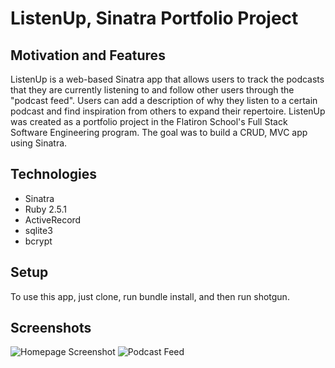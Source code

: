 # ListenUp, Sinatra Portfolio Project

## Motivation and Features

ListenUp is a web-based Sinatra app that allows users to track the podcasts that they are currently listening to and follow other users through the "podcast feed". Users can add a description of why they listen to a certain podcast and find inspiration from others to expand their repertoire. ListenUp was created as a portfolio project in the Flatiron School's Full Stack Software Engineering program. The goal was to build a CRUD, MVC app using Sinatra.

## Technologies
* Sinatra
* Ruby 2.5.1
* ActiveRecord
* sqlite3
* bcrypt

## Setup

To use this app, just clone, run bundle install, and then run shotgun.

## Screenshots

![Homepage Screenshot](https://i.imgur.com/rbxdchR.png)
![Podcast Feed](https://i.imgur.com/nvdymR2.png)
